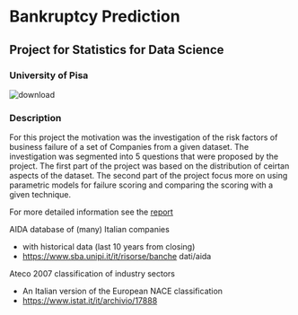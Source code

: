 # Bankruptcy Prediction
## Project for Statistics for Data Science  
### University of Pisa

![download](https://user-images.githubusercontent.com/56237736/192123577-8c4de27f-ca2c-4ca7-8391-3142e09be1c2.png)

### Description

For this project the motivation was the investigation of the risk factors of business failure of a set of Companies from a given dataset. The investigation was segmented into 5 questions that
were proposed by the project. The first part of the project was based on the distribution of ceirtan aspects of the dataset. 
The second part of the project focus more on using parametric models for failure scoring and comparing the scoring with a given technique.

For more detailed information see the [report](https://github.com/cordeiroandres/Predicting-Bankruptcy-Case/blob/main/report.pdf)

AIDA database of (many) Italian companies
- with historical data (last 10 years from closing)
- https://www.sba.unipi.it/it/risorse/banche dati/aida

Ateco 2007 classification of industry sectors
- An Italian version of the European NACE classification
- https://www.istat.it/it/archivio/17888
